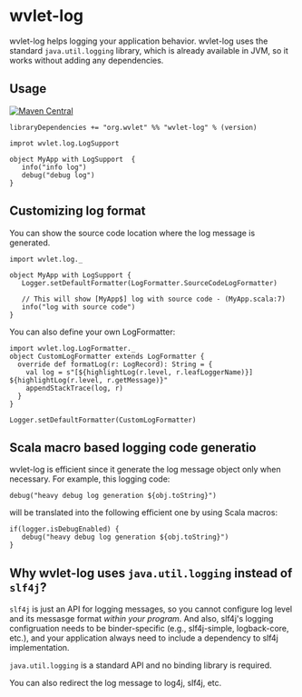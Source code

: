 wvlet-log
===
wvlet-log helps logging your application behavior. wvlet-log uses the standard `java.util.logging` library,
which is already available in JVM, so it works without adding any dependencies.


## Usage

[![Maven Central](https://maven-badges.herokuapp.com/maven-central/org.wvlet/wvlet-log_2.11/badge.svg)](https://maven-badges.herokuapp.com/maven-central/org.wvlet/wvlet_log_2.11/)

```
libraryDependencies += "org.wvlet" %% "wvlet-log" % (version)
```


```
improt wvlet.log.LogSupport

object MyApp with LogSupport  {
   info("info log")
   debug("debug log")
}

```

## Customizing log format

You can show the source code location where the log message is generated.

```
import wvlet.log._

object MyApp with LogSupport {
   Logger.setDefaultFormatter(LogFormatter.SourceCodeLogFormatter)

   // This will show [MyApp$] log with source code - (MyApp.scala:7)
   info("log with source code")
}

```

You can also define your own LogFormatter:

```
import wvlet.log.LogFormatter._
object CustomLogFormatter extends LogFormatter {
  override def formatLog(r: LogRecord): String = {
    val log = s"[${highlightLog(r.level, r.leafLoggerName)}] ${highlightLog(r.level, r.getMessage)}"
    appendStackTrace(log, r)
  }
}

Logger.setDefaultFormatter(CustomLogFormatter)

```

## Scala macro based logging code generatio

wvlet-log is efficient since it generate the log message object only when necessary. For example, this logging code:
```
debug("heavy debug log generation ${obj.toString}")

```
will be translated into the following efficient one by using Scala macros:
```
if(logger.isDebugEnabled) {
   debug("heavy debug log generation ${obj.toString}")
}
```


## Why wvlet-log uses `java.util.logging` instead of `slf4j`?

`slf4j` is just an API for logging messages, so you cannot configure log level and its messasge format *within your program*.
 And also, slf4j's logging configruation needs to be binder-specific (e.g., slf4j-simple, logback-core, etc.), and your application always need to include
  a dependency to slf4j implementation.

`java.util.logging` is a standard API and no binding library is required.


You can also redirect the log message to log4j, slf4j, etc.

